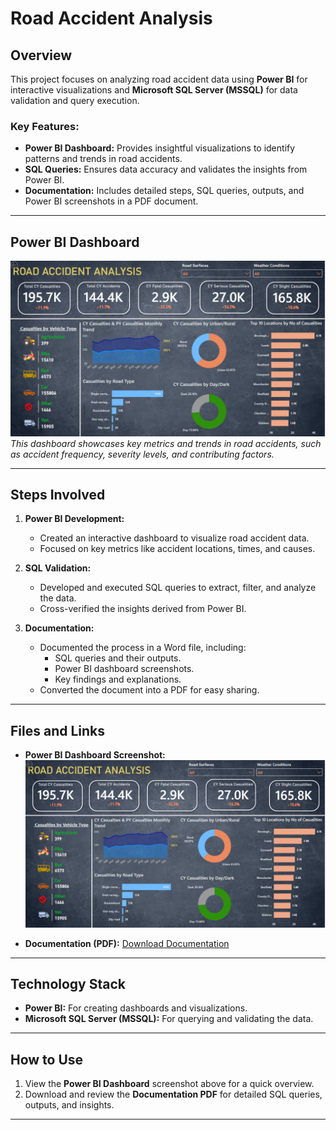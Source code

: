 # Road Accident Analysis

## Overview
This project focuses on analyzing road accident data using **Power BI** for interactive visualizations and **Microsoft SQL Server (MSSQL)** for data validation and query execution. 

### Key Features:
- **Power BI Dashboard:** Provides insightful visualizations to identify patterns and trends in road accidents.
- **SQL Queries:** Ensures data accuracy and validates the insights from Power BI.
- **Documentation:** Includes detailed steps, SQL queries, outputs, and Power BI screenshots in a PDF document.

---

## Power BI Dashboard
![Power BI Dashboard Screenshot](powerbi_dashboard.png)  
*This dashboard showcases key metrics and trends in road accidents, such as accident frequency, severity levels, and contributing factors.*

---

## Steps Involved
1. **Power BI Development:**
   - Created an interactive dashboard to visualize road accident data.
   - Focused on key metrics like accident locations, times, and causes.

2. **SQL Validation:**
   - Developed and executed SQL queries to extract, filter, and analyze the data.
   - Cross-verified the insights derived from Power BI.

3. **Documentation:**
   - Documented the process in a Word file, including:
     - SQL queries and their outputs.
     - Power BI dashboard screenshots.
     - Key findings and explanations.
   - Converted the document into a PDF for easy sharing.

---

## Files and Links
- **Power BI Dashboard Screenshot:**
  ![Power BI Dashboard Screenshot](powerbi_dashboard.png)

- **Documentation (PDF):**
  [Download Documentation](./documentation/report.pdf)

---

## Technology Stack
- **Power BI:** For creating dashboards and visualizations.
- **Microsoft SQL Server (MSSQL):** For querying and validating the data.

---

## How to Use
1. View the **Power BI Dashboard** screenshot above for a quick overview.
2. Download and review the **Documentation PDF** for detailed SQL queries, outputs, and insights.

---

